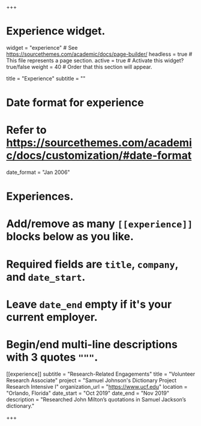 +++
# Experience widget.
widget = "experience"  # See https://sourcethemes.com/academic/docs/page-builder/
headless = true  # This file represents a page section.
active = true  # Activate this widget? true/false
weight = 40  # Order that this section will appear.

title = "Experience"
subtitle = ""

# Date format for experience
#   Refer to https://sourcethemes.com/academic/docs/customization/#date-format
date_format = "Jan 2006"

# Experiences.
#   Add/remove as many `[[experience]]` blocks below as you like.
#   Required fields are `title`, `company`, and `date_start`.
#   Leave `date_end` empty if it's your current employer.
#   Begin/end multi-line descriptions with 3 quotes `"""`.
[[experience]]
subtitle = "Research-Related Engagements"
  title = "Volunteer Research Associate"
  project = "Samuel Johnson's Dictionary Project Research Intensive I"
  organization_url = "https://www.ucf.edu"
  location = "Orlando, Florida"
  date_start = "Oct 2019"
  date_end = "Nov 2019"
  description = "Researched John Milton’s quotations in Samuel Jackson’s dictionary."
<!-- 
[[experience]]
subtitle = "Research-Related Engagements"
  title = "Moving Forward Together 3 Volunteer"
  Research_organization = "University of South Carolina"
  Volunteer_organization = "American Cancer Society"
  date_start = "Aug 2018"
  date_end = "Dec 2019"
  description = "Participated in the Moving Forward Together 3 study coaching cancer survivors motivating them to become more physically active."

[[experience]]
  title = "Employment and Outreach Coordinator"
  organization = "Americorps VISTA"
  local_organization = "Arab American Community Center"
  location = "Orlando, Florida"
  date_start = "Aug 2017"
  date_end = "Dec 2017"
  description = "Researched English learning options and jobs for refugees."

[[experience]]  
subtitle = "Education-Related Experience"
  title = "Certified Rater"
  organization = "Educational Testing Service"
  organization_url = "http://ets.org"
  date_start = "Mar 2015"
  date_end = ""
  description = "K - 12 Student Assessment - CAASPP Scoring (PT & Non-PT)"

[[experience]] 
subtitle = "Education-Related Experience"
  title = "Tutor"
  organization = "Wyzant"
  organization_url = "https://www.wyzant.com"
  date_start = "Jul 2015"
  date_end = "Apr 2017"
  description = "K Tutoring in Arabic, Microbiology, Chemistry, Math"                                                                         

[[experience]]  
subtitle = "Healthcare"
  title = "Volunteer"
  organization = "Orlando Health South Seminole Hospital"
  organization_url = "https://orlandohealth.com"
  date_start = "Oct 2013"
  date_end = "Apr 2014"
  description = "Assisted in the creation and review of data tables and literature research for quality improvement projects."

[[experience]]  
subtitle = "Healthcare"
  title = "Supervisor - Laboratory Technologist"
  organization = "Mais Hospital"
  location = "Lebanon"
  date_start = "Oct 1992"
  date_end = "Nov 2003"
  description = "Supervised the hospital laboratory department for medical technological and administrative activities."

[[experience]]  
subtitle = "Healthcare"
  title = "Laboratory Technologist"
  organization = "Freiji Agri-Business"
  location = "Lebanon"
  date_start = "Oct 2001"
  date_end = "Nov 2003"
  description = "Ran the veterinary lab part-time."

[[experience]]  
subtitle = "Healthcare"
  title = "Laboratory Technologist"
  organization = "Dr. Maacaron Laboratories"
  location = "Lebanon"
  date_start = "Sep 1991"
  date_end = "Oct 1992"
  description = "Ran the Endocrinology and Allergy section." -->

+++
